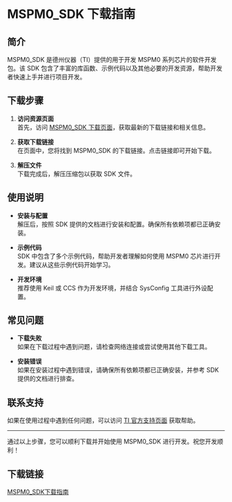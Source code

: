 # MSPM0_SDK 下载指南

## 简介

MSPM0_SDK 是德州仪器（TI）提供的用于开发 MSPM0 系列芯片的软件开发包。该 SDK 包含了丰富的库函数、示例代码以及其他必要的开发资源，帮助开发者快速上手并进行项目开发。

## 下载步骤

1. **访问资源页面**  
   首先，访问 [MSPM0_SDK 下载页面](https://blog.csdn.net/favorfavorfavor/article/details/140419266)，获取最新的下载链接和相关信息。

2. **获取下载链接**  
   在页面中，您将找到 MSPM0_SDK 的下载链接。点击链接即可开始下载。

3. **解压文件**  
   下载完成后，解压压缩包以获取 SDK 文件。

## 使用说明

- **安装与配置**  
  解压后，按照 SDK 提供的文档进行安装和配置。确保所有依赖项都已正确安装。

- **示例代码**  
  SDK 中包含了多个示例代码，帮助开发者理解如何使用 MSPM0 芯片进行开发。建议从这些示例代码开始学习。

- **开发环境**  
  推荐使用 Keil 或 CCS 作为开发环境，并结合 SysConfig 工具进行外设配置。

## 常见问题

- **下载失败**  
  如果在下载过程中遇到问题，请检查网络连接或尝试使用其他下载工具。

- **安装错误**  
  如果在安装过程中遇到错误，请确保所有依赖项都已正确安装，并参考 SDK 提供的文档进行排查。

## 联系支持

如果在使用过程中遇到任何问题，可以访问 [TI 官方支持页面](https://www.ti.com/support) 获取帮助。

---

通过以上步骤，您可以顺利下载并开始使用 MSPM0_SDK 进行开发。祝您开发顺利！

## 下载链接

[MSPM0_SDK下载指南](https://pan.quark.cn/s/fb173ea8ceca)